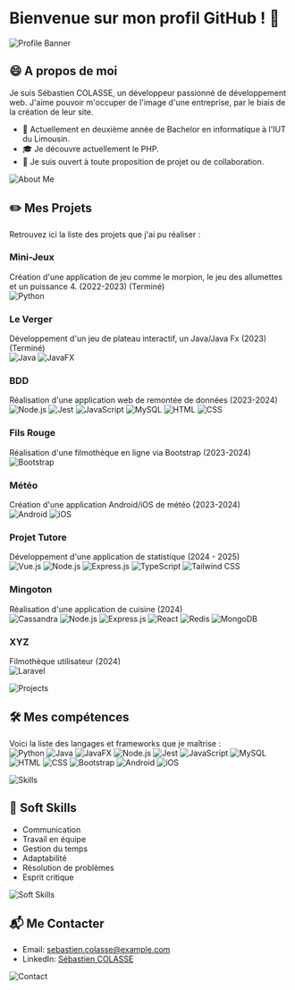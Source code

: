 # Bienvenue sur mon profil GitHub ! 👋

![Profile Banner](https://via.placeholder.com/1200x300.png?text=Bienvenue+sur+mon+profil+GitHub)

## 😄 A propos de moi

Je suis Sébastien COLASSE, un développeur passionné de développement web. J'aime pouvoir m'occuper de l'image d'une entreprise, par le biais de la création de leur site.

- 📖 Actuellement en deuxième année de Bachelor en informatique à l'IUT du Limousin.
- 🎓 Je découvre actuellement le PHP.
- 🏢 Je suis ouvert à toute proposition de projet ou de collaboration.

![About Me](https://via.placeholder.com/600x200.png?text=A+propos+de+moi)

## ✏️ Mes Projets

Retrouvez ici la liste des projets que j'ai pu réaliser :

### Mini-Jeux

Création d'une application de jeu comme le morpion, le jeu des allumettes et un puissance 4. (2022-2023) (Terminé)  
![Python](https://img.shields.io/badge/Python-3776AB?style=flat&logo=python&logoColor=white)

### Le Verger

Développement d'un jeu de plateau interactif, un Java/Java Fx (2023) (Terminé)  
![Java](https://img.shields.io/badge/Java-007396?style=flat&logo=java&logoColor=white) ![JavaFX](https://img.shields.io/badge/JavaFX-007396?style=flat&logo=java&logoColor=white)

### BDD

Réalisation d'une application web de remontée de données (2023-2024)  
![Node.js](https://img.shields.io/badge/Node.js-215732?logo=node.js&logoColor=white) ![Jest](https://img.shields.io/badge/Jest-C21325?style=flat&logo=jest&logoColor=white) ![JavaScript](https://img.shields.io/badge/JavaScript-F7DF1E?style=flat&logo=javascript&logoColor=black) ![MySQL](https://img.shields.io/badge/MySQL-4479A1?style=flat&logo=mysql&logoColor=white) ![HTML](https://img.shields.io/badge/HTML5-E34F26?style=flat&logo=html5&logoColor=white) ![CSS](https://img.shields.io/badge/CSS3-1572B6?style=flat&logo=css3&logoColor=white)

### Fils Rouge

Réalisation d'une filmothèque en ligne via Bootstrap (2023-2024)  
![Bootstrap](https://img.shields.io/badge/Bootstrap-563D7C?style=flat&logo=bootstrap&logoColor=white)

### Météo

Création d'une application Android/iOS de météo (2023-2024)  
![Android](https://img.shields.io/badge/Android-3DDC84?style=flat&logo=android&logoColor=white) ![iOS](https://img.shields.io/badge/iOS-000000?style=flat&logo=ios&logoColor=white)

### Projet Tutore

Développement d'une application de statistique (2024 - 2025)  
![Vue.js](https://img.shields.io/badge/Vue.js-4FC08D?style=flat&logo=vue.js&logoColor=white) ![Node.js](https://img.shields.io/badge/Node.js-215732?logo=node.js&logoColor=white) ![Express.js](https://img.shields.io/badge/Express.js-000000?style=flat&logo=express&logoColor=white) ![TypeScript](https://img.shields.io/badge/TypeScript-007ACC?style=flat&logo=typescript&logoColor=white) ![Tailwind CSS](https://img.shields.io/badge/Tailwind_CSS-38B2AC?style=flat&logo=tailwind-css&logoColor=white)

### Mingoton

Réalisation d'une application de cuisine (2024)  
![Cassandra](https://img.shields.io/badge/Cassandra-1287B1?style=flat&logo=apache-cassandra&logoColor=white) ![Node.js](https://img.shields.io/badge/Node.js-215732?logo=node.js&logoColor=white) ![Express.js](https://img.shields.io/badge/Express.js-000000?style=flat&logo=express&logoColor=white) ![React](https://img.shields.io/badge/React-61DAFB?style=flat&logo=react&logoColor=black) ![Redis](https://img.shields.io/badge/Redis-DC382D?style=flat&logo=redis&logoColor=white) ![MongoDB](https://img.shields.io/badge/MongoDB-47A248?style=flat&logo=mongodb&logoColor=white)

### XYZ

Filmothèque utilisateur (2024)  
![Laravel](https://img.shields.io/badge/Laravel-FF2D20?style=flat&logo=laravel&logoColor=white)

![Projects](https://via.placeholder.com/600x200.png?text=Mes+Projets)

## 🛠️ Mes compétences

Voici la liste des langages et frameworks que je maîtrise :  
![Python](https://img.shields.io/badge/Python-3776AB?style=flat&logo=python&logoColor=white) ![Java](https://img.shields.io/badge/Java-007396?style=flat&logo=java&logoColor=white) ![JavaFX](https://img.shields.io/badge/JavaFX-007396?style=flat&logo=java&logoColor=white) ![Node.js](https://img.shields.io/badge/Node.js-215732?logo=node.js&logoColor=white) ![Jest](https://img.shields.io/badge/Jest-C21325?style=flat&logo=jest&logoColor=white) ![JavaScript](https://img.shields.io/badge/JavaScript-F7DF1E?style=flat&logo=javascript&logoColor=black) ![MySQL](https://img.shields.io/badge/MySQL-4479A1?style=flat&logo=mysql&logoColor=white) ![HTML](https://img.shields.io/badge/HTML5-E34F26?style=flat&logo=html5&logoColor=white) ![CSS](https://img.shields.io/badge/CSS3-1572B6?style=flat&logo=css3&logoColor=white) ![Bootstrap](https://img.shields.io/badge/Bootstrap-563D7C?style=flat&logo=bootstrap&logoColor=white) ![Android](https://img.shields.io/badge/Android-3DDC84?style=flat&logo=android&logoColor=white) ![iOS](https://img.shields.io/badge/iOS-000000?style=flat&logo=ios&logoColor=white)

![Skills](https://via.placeholder.com/600x200.png?text=Mes+comp%C3%A9tences)

## 💁 Soft Skills

- Communication
- Travail en équipe
- Gestion du temps
- Adaptabilité
- Résolution de problèmes
- Esprit critique

![Soft Skills](https://via.placeholder.com/600x200.png?text=Soft+Skills)

## 📬 Me Contacter

- Email: [sebastien.colasse@example.com](mailto:sebastien.colasse@etu.unilim.fr)
- LinkedIn: [Sébastien COLASSE](https://www.linkedin.com/in/s%C3%A9bastien-colasse-349942276/)

![Contact](https://via.placeholder.com/600x200.png?text=Me+Contacter)

